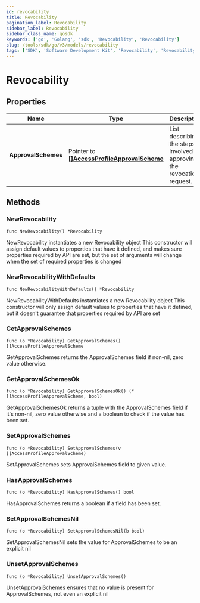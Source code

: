 ```yaml
---
id: revocability
title: Revocability
pagination_label: Revocability
sidebar_label: Revocability
sidebar_class_name: gosdk
keywords: ['go', 'Golang', 'sdk', 'Revocability', 'Revocability']
slug: /tools/sdk/go/v3/models/revocability
tags: ['SDK', 'Software Development Kit', 'Revocability', 'Revocability']
---
```


# Revocability

## Properties

| Name | Type | Description | Notes |
| --- | --- | --- | --- |
| **ApprovalSchemes** | Pointer to [**[]AccessProfileApprovalScheme**](access-profile-approval-scheme) | List describing the steps involved in approving the revocation request. | [optional] |

## Methods

### NewRevocability

`func NewRevocability() *Revocability`

NewRevocability instantiates a new Revocability object This constructor will assign default values to properties that have it defined, and makes sure properties required by API are set, but the set of arguments will change when the set of required properties is changed

### NewRevocabilityWithDefaults

`func NewRevocabilityWithDefaults() *Revocability`

NewRevocabilityWithDefaults instantiates a new Revocability object This constructor will only assign default values to properties that have it defined, but it doesn't guarantee that properties required by API are set

### GetApprovalSchemes

`func (o *Revocability) GetApprovalSchemes() []AccessProfileApprovalScheme`

GetApprovalSchemes returns the ApprovalSchemes field if non-nil, zero value otherwise.

### GetApprovalSchemesOk

`func (o *Revocability) GetApprovalSchemesOk() (*[]AccessProfileApprovalScheme, bool)`

GetApprovalSchemesOk returns a tuple with the ApprovalSchemes field if it's non-nil, zero value otherwise and a boolean to check if the value has been set.

### SetApprovalSchemes

`func (o *Revocability) SetApprovalSchemes(v []AccessProfileApprovalScheme)`

SetApprovalSchemes sets ApprovalSchemes field to given value.

### HasApprovalSchemes

`func (o *Revocability) HasApprovalSchemes() bool`

HasApprovalSchemes returns a boolean if a field has been set.

### SetApprovalSchemesNil

`func (o *Revocability) SetApprovalSchemesNil(b bool)`

SetApprovalSchemesNil sets the value for ApprovalSchemes to be an explicit nil

### UnsetApprovalSchemes

`func (o *Revocability) UnsetApprovalSchemes()`

UnsetApprovalSchemes ensures that no value is present for ApprovalSchemes, not even an explicit nil

